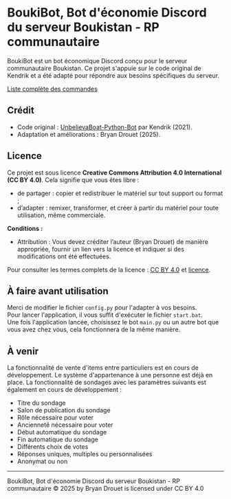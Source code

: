 # BoukiBot, Bot d'économie Discord du serveur Boukistan - RP communautaire

BoukiBot est un bot économique Discord conçu pour le serveur communautaire Boukistan. Ce projet s'appuie sur le code original de Kendrik et a été adapté pour répondre aux besoins spécifiques du serveur.

[Liste complète des commandes](https://github.com/BryanDrouet/BoukiBot/wiki/Liste-des-commandes)

## Crédit
- Code original : [UnbelievaBoat-Python-Bot](https://github.com/NoNameSpecified/UnbelievaBoat-Python-Bot) par Kendrik (2021).
- Adaptation et améliorations : Bryan Drouet (2025).

## Licence
Ce projet est sous licence **Creative Commons Attribution 4.0 International (CC BY 4.0)**. Cela signifie que vous êtes libre :
- de partager : copier et redistribuer le matériel sur tout support ou format ;
- d’adapter : remixer, transformer, et créer à partir du matériel pour toute utilisation, même commerciale.

**Conditions :**
- Attribution : Vous devez créditer l’auteur (Bryan Drouet) de manière appropriée, fournir un lien vers la licence et indiquer si des modifications ont été effectuées.

Pour consulter les termes complets de la licence : [CC BY 4.0](https://creativecommons.org/licenses/by/4.0/) et [licence](https://github.com/BryanDrouet/BoukiBot/blob/main/licence).

## À faire avant utilisation
Merci de modifier le fichier `config.py` pour l'adapter à vos besoins.  
Pour lancer l'application, il vous suffit d'exécuter le fichier `start.bat`.  
Une fois l'application lancée, choisissez le bot `main.py` ou un autre bot que vous avez chez vous, cela fonctionnera de la même manière.

## À venir
La fonctionnalité de vente d'items entre particuliers est en cours de développement. Le système d'appartenance à une personne est déjà en place.
La fonctionnalité de sondages avec les paramètres suivants est également en cours de développement :
- Titre du sondage
- Salon de publication du sondage
- Rôle nécessaire pour voter
- Ancienneté nécessaire pour voter
- Début automatique du sondage
- Fin automatique du sondage
- Différents choix de votes
- Réponses uniques, multiples ou personnalisées
- Anonymat ou non

---

BoukiBot, Bot d'économie Discord du serveur Boukistan - RP communautaire © 2025 by Bryan Drouet is licensed under CC BY 4.0 
